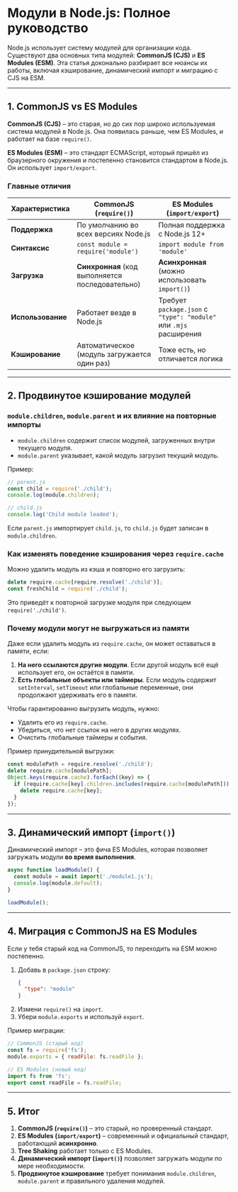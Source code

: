 # Модули в Node.js: Полное руководство

Node.js использует систему модулей для организации кода. Существуют два основных типа модулей: **CommonJS (CJS)** и **ES Modules (ESM)**. Эта статья доконально разбирает все нюансы их работы, включая кэширование, динамический импорт и миграцию с CJS на ESM.

---

## 1. CommonJS vs ES Modules

**CommonJS (CJS)** – это старая, но до сих пор широко используемая система модулей в Node.js. Она появилась раньше, чем ES Modules, и работает на базе `require()`.

**ES Modules (ESM)** – это стандарт ECMAScript, который пришёл из браузерного окружения и постепенно становится стандартом в Node.js. Он использует `import/export`.

### **Главные отличия**

| Характеристика    | CommonJS (`require()`)                           | ES Modules (`import/export`)                                      |
| ----------------- | ------------------------------------------------ | ----------------------------------------------------------------- |
| **Поддержка**     | По умолчанию во всех версиях Node.js             | Полная поддержка с Node.js 12+                                    |
| **Синтаксис**     | `const module = require('module')`               | `import module from 'module'`                                     |
| **Загрузка**      | **Синхронная** (код выполняется последовательно) | **Асинхронная** (можно использовать `import()`)                   |
| **Использование** | Работает везде в Node.js                         | Требует `package.json` с `"type": "module"` или `.mjs` расширения |
| **Кэширование**   | Автоматическое (модуль загружается один раз)     | Тоже есть, но отличается логика                                   |

---

## 2. Продвинутое кэширование модулей

### `module.children`, `module.parent` и их влияние на повторные импорты

- `module.children` содержит список модулей, загруженных внутри текущего модуля.
- `module.parent` указывает, какой модуль загрузил текущий модуль.

Пример:

```js
// parent.js
const child = require('./child');
console.log(module.children);
```

```js
// child.js
console.log('Child module loaded');
```

Если `parent.js` импортирует `child.js`, то `child.js` будет записан в `module.children`.

### Как изменять поведение кэширования через `require.cache`

Можно удалить модуль из кэша и повторно его загрузить:

```js
delete require.cache[require.resolve('./child')];
const freshChild = require('./child');
```

Это приведёт к повторной загрузке модуля при следующем `require('./child')`.

### Почему модули могут не выгружаться из памяти

Даже если удалить модуль из `require.cache`, он может оставаться в памяти, если:

1. **На него ссылаются другие модули**. Если другой модуль всё ещё использует его, он остаётся в памяти.
2. **Есть глобальные объекты или таймеры**. Если модуль содержит `setInterval`, `setTimeout` или глобальные переменные, они продолжают удерживать его в памяти.

Чтобы гарантированно выгрузить модуль, нужно:

- Удалить его из `require.cache`.
- Убедиться, что нет ссылок на него в других модулях.
- Очистить глобальные таймеры и события.

Пример принудительной выгрузки:

```js
const modulePath = require.resolve('./child');
delete require.cache[modulePath];
Object.keys(require.cache).forEach((key) => {
  if (require.cache[key].children.includes(require.cache[modulePath])) {
    delete require.cache[key];
  }
});
```

---

## 3. Динамический импорт (`import()`)

Динамический импорт – это фича ES Modules, которая позволяет загружать модули **во время выполнения**.

```js
async function loadModule() {
  const module = await import('./module1.js');
  console.log(module.default);
}

loadModule();
```

---

## 4. Миграция с CommonJS на ES Modules

Если у тебя старый код на CommonJS, то переходить на ESM можно постепенно.

1. Добавь в `package.json` строку:
   ```json
   {
     "type": "module"
   }
   ```
2. Измени `require()` на `import`.
3. Убери `module.exports` и используй `export`.

Пример миграции:

```js
// CommonJS (старый код)
const fs = require('fs');
module.exports = { readFile: fs.readFile };
```

```js
// ES Modules (новый код)
import fs from 'fs';
export const readFile = fs.readFile;
```

---

## 5. Итог

1. **CommonJS (`require()`)** – это старый, но проверенный стандарт.
2. **ES Modules (`import/export`)** – современный и официальный стандарт, работающий **асинхронно**.
3. **Tree Shaking** работает только с ES Modules.
4. **Динамический импорт (`import()`)** позволяет загружать модули по мере необходимости.
5. **Продвинутое кэширование** требует понимания `module.children`, `module.parent` и правильного удаления модулей.
